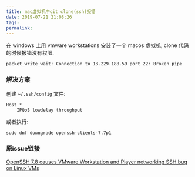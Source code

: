 ```yaml
---
title: mac虚拟机中git clone(ssh)报错
date: 2019-07-21 21:08:26
tags:
permalink:
---
```


在 windows 上用 vmware workstations 安装了一个 macos 虚拟机, clone 代码的时候报错没有权限.
```
packet_write_wait: Connection to 13.229.188.59 port 22: Broken pipe
```

### 解决方案

创建 `~/.ssh/config` 文件:
```
Host *
    IPQoS lowdelay throughput
```
或者执行:
```
sudo dnf downgrade openssh-clients-7.7p1
```

### 原issue链接

[OpenSSH 7.8 causes VMware Workstation and Player networking SSH bug on Linux VMs](https://github.com/vmware/open-vm-tools/issues/287#issuecomment-421347524)
